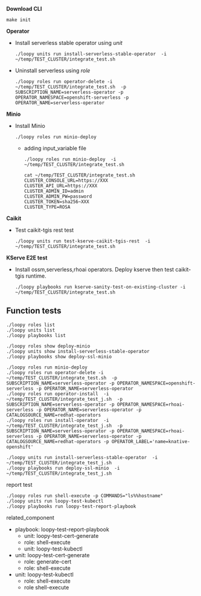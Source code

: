 **Download CLI**
~~~
make init
~~~

**Operator**
- Install serverless stable operator using *unit*
  ~~~
  ./loopy units run install-serverless-stable-operator  -i ~/temp/TEST_CLUSTER/integrate_test.sh
  ~~~

- Uninstall serverless using *role*
  ~~~
  ./loopy roles run operator-delete -i ~/temp/TEST_CLUSTER/integrate_test.sh  -p SUBSCRIPTION_NAME=serverless-operator -p OPERATOR_NAMESPACE=openshift-serverless -p OPERATOR_NAME=serverless-operator
  ~~~


**Minio**
- Install Minio
  ~~~
  ./loopy roles run minio-deploy 
  ~~~
  - adding input_variable file
    ~~~
    ./loopy roles run minio-deploy  -i ~/temp/TEST_CLUSTER/integrate_test.sh

    cat ~/temp/TEST_CLUSTER/integrate_test.sh
    CLUSTER_CONSOLE_URL=https://XXX
    CLUSTER_API_URL=https://XXX
    CLUSTER_ADMIN_ID=admin
    CLUSTER_ADMIN_PW=password
    CLUSTER_TOKEN=sha256~XXX
    CLUSTER_TYPE=ROSA
    ~~~
  
**Caikit**
- Test caikit-tgis rest test
  ~~~
  ./loopy units run test-kserve-caikit-tgis-rest  -i ~/temp/TEST_CLUSTER/integrate_test.sh
  ~~~


**KServe E2E test**
- Install ossm,serverless,rhoai operators. Deploy kserve then test caikit-tgis runtime.
  ~~~
  ./loopy playbooks run kserve-sanity-test-on-existing-cluster -i ~/temp/TEST_CLUSTER/integrate_test.sh
  ~~~ 



## Function tests
~~~
./loopy roles list
./loopy units list
./loopy playbooks list

./loopy roles show deploy-minio
./loopy units show install-serverless-stable-operator
./loopy playbooks show deploy-ssl-minio

./loopy roles run minio-deploy 
./loopy roles run operator-delete -i ~/temp/TEST_CLUSTER/integrate_test.sh  -p SUBSCRIPTION_NAME=serverless-operator -p OPERATOR_NAMESPACE=openshift-serverless -p OPERATOR_NAME=serverless-operator
./loopy roles run operator-install  -i ~/temp/TEST_CLUSTER/integrate_test_j.sh  -p SUBSCRIPTION_NAME=serverless-operator -p OPERATOR_NAMESPACE=rhoai-serverless -p OPERATOR_NAME=serverless-operator -p CATALOGSOURCE_NAME=redhat-operators 
./loopy roles run install-operator  -i ~/temp/TEST_CLUSTER/integrate_test_j.sh  -p SUBSCRIPTION_NAME=serverless-operator -p OPERATOR_NAMESPACE=rhoai-serverless -p OPERATOR_NAME=serverless-operator -p CATALOGSOURCE_NAME=redhat-operators -p OPERATOR_LABEL='name=knative-openshift'

./loopy units run install-serverless-stable-operator  -i ~/temp/TEST_CLUSTER/integrate_test_j.sh
./loopy playbooks run deploy-ssl-minio  -i ~/temp/TEST_CLUSTER/integrate_test_j.sh
~~~



report test
~~~
./loopy roles run shell-execute -p COMMANDS="ls%%hostname"
./loopy units run loopy-test-kubectl
./loopy playbooks run loopy-test-report-playbook
~~~
related_component
- playbook: loopy-test-report-playbook
  - unit: loopy-test-cert-generate 
  - role: shell-execute
  - unit: loopy-test-kubectl 
- unit: loopy-test-cert-generate 
  - role: generate-cert
  - role: shell-execute
- unit: loopy-test-kubectl
  - role: shell-execute
  - role shell-execute
